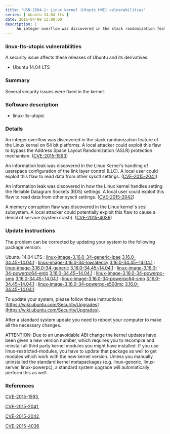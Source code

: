 ```yaml
---
title: "USN-2564-1: Linux kernel (Utopic HWE) vulnerabilities"
series: [ ubuntu-14.04-lts ]
date: 2015-04-09 12:00:00
description: |
     An integer overflow was discovered in the stack randomization feature of the Linux kernel on 64 bit platforms. A local attacker could exploit this flaw to bypass the Address Space Layout Randomization (ASLR) protection mechanism. ([CVE-2015-1593](http://people.ubuntu.com/~ubuntu-security/cve/CVE-2015-1593))
--- 
```

 
### linux-lts-utopic vulnerabilities

A security issue affects these releases of Ubuntu and its derivatives:

* Ubuntu 14.04 LTS

### Summary

Several security issues were fixed in the kernel. 

### Software description

* linux-lts-utopic 

### Details

 An integer overflow was discovered in the stack randomization feature of the Linux kernel on 64 bit platforms. A local attacker could exploit this flaw to bypass the Address Space Layout Randomization (ASLR) protection mechanism. ([CVE-2015-1593](http://people.ubuntu.com/~ubuntu-security/cve/CVE-2015-1593))

An information leak was discovered in the Linux Kernel&#39;s handling of userspace configuration of the link layer control (LLC). A local user could exploit this flaw to read data from other sysctl settings. ([CVE-2015-2041](http://people.ubuntu.com/~ubuntu-security/cve/CVE-2015-2041))

An information leak was discovered in how the Linux kernel handles setting the Reliable Datagram Sockets (RDS) settings. A local user could exploit this flaw to read data from other sysctl settings. ([CVE-2015-2042](http://people.ubuntu.com/~ubuntu-security/cve/CVE-2015-2042))

A memory corruption flaw was discovered in the Linux kernel&#39;s scsi subsystem. A local attacker could potentially exploit this flaw to cause a denial of service (system crash). ([CVE-2015-4036](http://people.ubuntu.com/~ubuntu-security/cve/CVE-2015-4036)) 

### Update instructions

The problem can be corrected by updating your system to the following package version:

Ubuntu 14.04 LTS
 : [linux-image-3.16.0-34-generic-lpae](https://launchpad.net/ubuntu/+source/linux-lts-utopic) <span> [3.16.0-34.45~14.04.1](https://launchpad.net/ubuntu/+source/linux-lts-utopic/3.16.0-34.45~14.04.1) </span> 
 : [linux-image-3.16.0-34-lowlatency](https://launchpad.net/ubuntu/+source/linux-lts-utopic) <span> [3.16.0-34.45~14.04.1](https://launchpad.net/ubuntu/+source/linux-lts-utopic/3.16.0-34.45~14.04.1) </span> 
 : [linux-image-3.16.0-34-generic](https://launchpad.net/ubuntu/+source/linux-lts-utopic) <span> [3.16.0-34.45~14.04.1](https://launchpad.net/ubuntu/+source/linux-lts-utopic/3.16.0-34.45~14.04.1) </span> 
 : [linux-image-3.16.0-34-powerpc64-emb](https://launchpad.net/ubuntu/+source/linux-lts-utopic) <span> [3.16.0-34.45~14.04.1](https://launchpad.net/ubuntu/+source/linux-lts-utopic/3.16.0-34.45~14.04.1) </span> 
 : [linux-image-3.16.0-34-powerpc-smp](https://launchpad.net/ubuntu/+source/linux-lts-utopic) <span> [3.16.0-34.45~14.04.1](https://launchpad.net/ubuntu/+source/linux-lts-utopic/3.16.0-34.45~14.04.1) </span> 
 : [linux-image-3.16.0-34-powerpc64-smp](https://launchpad.net/ubuntu/+source/linux-lts-utopic) <span> [3.16.0-34.45~14.04.1](https://launchpad.net/ubuntu/+source/linux-lts-utopic/3.16.0-34.45~14.04.1) </span> 
 : [linux-image-3.16.0-34-powerpc-e500mc](https://launchpad.net/ubuntu/+source/linux-lts-utopic) <span> [3.16.0-34.45~14.04.1](https://launchpad.net/ubuntu/+source/linux-lts-utopic/3.16.0-34.45~14.04.1) </span> 

To update your system, please follow these instructions: [https://wiki.ubuntu.com/Security/Upgrades](https://wiki.ubuntu.com/Security/Upgrades).

After a standard system update you need to reboot your computer to make all the necessary changes.

ATTENTION: Due to an unavoidable ABI change the kernel updates have been given a new version number, which requires you to recompile and reinstall all third party kernel modules you might have installed. If you use linux-restricted-modules, you have to update that package as well to get modules which work with the new kernel version. Unless you manually uninstalled the standard kernel metapackages (e.g. linux-generic, linux-server, linux-powerpc), a standard system upgrade will automatically perform this as well. 

### References

 [CVE-2015-1593](http://people.ubuntu.com/~ubuntu-security/cve/CVE-2015-1593), 

 [CVE-2015-2041](http://people.ubuntu.com/~ubuntu-security/cve/CVE-2015-2041), 

 [CVE-2015-2042](http://people.ubuntu.com/~ubuntu-security/cve/CVE-2015-2042), 

 [CVE-2015-4036](http://people.ubuntu.com/~ubuntu-security/cve/CVE-2015-4036)
 
